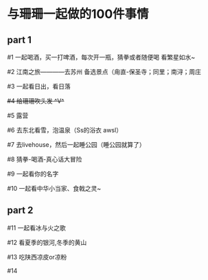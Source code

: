 # 与珊珊一起做的100件事情
## part 1
#1 一起喝酒，买一打啤酒，每次开一瓶，猜拳或者随便喝 看繁星如水~

#2 江南之旅————去苏州 备选景点（甪直-保圣寺；同里；南浔；周庄

#3 一起看日出，看日落

~~#4 给珊珊吹头发 ^V^~~

#5 露营

#6 去东北看雪，泡温泉（Ss的浴衣 awsl）

#7 去livehouse，然后一起睡公园（睡公园就算了）

#8 猜拳-喝酒-真心话大冒险

#9 一起看你的名字

#10 一起看中华小当家、食戟之灵~
## part 2
#11 一起看冰与火之歌

#12 看夏季的银河,冬季的黄山

#13 吃陕西凉皮or凉粉

#14 
